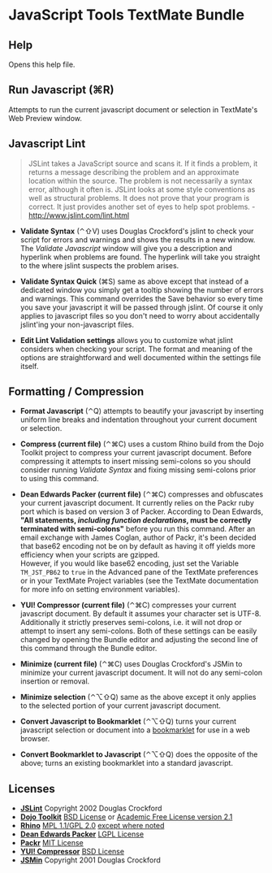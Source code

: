 JavaScript Tools TextMate Bundle
===

Help
---

Opens this help file.

Run Javascript (⌘R)
---

Attempts to run the current javascript document or selection in TextMate's Web Preview window.

Javascript Lint
---

> JSLint takes a JavaScript source and scans it. If it finds a problem, it returns a message describing the problem and an approximate location within the source. The problem is not necessarily a syntax error, although it often is. JSLint looks at some style conventions as well as structural problems. It does not prove that your program is correct. It just provides another set of eyes to help spot problems. - <http://www.jslint.com/lint.html>

* **Validate Syntax** (⌃⇧V) uses Douglas Crockford's jslint to check your script for errors and warnings and shows the results in a new window. The *Validate Javascript* window will give you a description and hyperlink when problems are found. The hyperlink will take you straight to the where jslint suspects the problem arises.

* **Validate Syntax Quick** (⌘S) same as above except that instead of a dedicated window you simply get a tooltip showing the number of errors and warnings. This command overrides the Save behavior so every time you save your javascript it will be passed through jslint. Of course it only applies to javascript files so you don't need to worry about accidentally jslint'ing your non-javascript files.

* **Edit Lint Validation settings** allows you to customize what jslint considers when checking your script. The format and meaning of the options are straightforward and well documented within the settings file itself.

Formatting / Compression
---

* **Format Javascript** (⌃Q) attempts to beautify your javascript by inserting uniform line breaks and indentation throughout your current document or selection.

* **Compress (current file)** (⌃⌘C) uses a custom Rhino build from the Dojo Toolkit project to compress your current javascript document. Before compressing it attempts to insert missing semi-colons so you should consider running *Validate Syntax* and fixing missing semi-colons prior to using this command.

* **Dean Edwards Packer (current file)** (⌃⌘C) compresses and obfuscates your current javascript document. It currently relies on the Packr ruby port which is based on version 3 of Packer. According to Dean Edwards, **"All statements, *including function declarations*, must be correctly terminated with semi-colons"** before you run this command. After an email exchange with James Coglan, author of Packr, it's been decided that base62 encoding not be on by default as having it off yields more efficiency when your scripts are gzipped.  
However, if you would like base62 encoding, just set the Variable `TM_JST_PB62` to `true` in the Advanced pane of the TextMate preferences or in your TextMate Project variables (see the TextMate documentation for more info on setting environment variables).

* **YUI! Compressor (current file)** (⌃⌘C) compresses your current javascript document. By default it assumes your character set is UTF-8. Additionally it strictly preserves semi-colons, i.e. it will not drop or attempt to insert any semi-colons. Both of these settings can be easily changed by opening the Bundle editor and adjusting the second line of this command through the Bundle editor.

* **Minimize (current file)** (⌃⌘C) uses Douglas Crockford's JSMin to minimize your current javascript document. It will not do any semi-colon insertion or removal.

* **Minimize selection** (⌃⌥⇧Q) same as the above except it only applies to the selected portion of your current javascript document.

* **Convert Javascript to Bookmarklet** (⌃⌥⇧Q) turns your current javascript selection or document into a [bookmarklet][bkml] for use in a web browser.

* **Convert Bookmarklet to Javascript** (⌃⌥⇧Q) does the opposite of the above; turns an existing bookmarklet into a standard javascript.


Licenses
---

* **[JSLint][lint]** Copyright 2002 Douglas Crockford
* **[Dojo Toolkit][dojo]** [BSD License][dbsd] or [Academic Free License version 2.1][dafl]
* **[Rhino][rhino]** [MPL 1.1/GPL 2.0][rmpl] [except where noted][radd]
* **[Dean Edwards Packer][pack]** [LGPL License][lgpl]
* **[Packr][packr]** [MIT License][mit]
* **[YUI! Compressor][yuic]** [BSD License][ybsd]
* **[JSMin][jsmin]** Copyright 2001 Douglas Crockford

[rhino]:  http://developer.mozilla.org/en/docs/Rhino_documentation
[rmpl]:   http://www.mozilla.org/MPL/
[radd]:   http://developer.mozilla.org/en/docs/Rhino_License
[dojo]:   http://dojotoolkit.org/docs/shrinksafe
[dbsd]:   http://trac.dojotoolkit.org/browser/dojo/trunk/LICENSE#L13
[dafl]:   http://trac.dojotoolkit.org/browser/dojo/trunk/LICENSE#L43
[pack]:   http://dean.edwards.name/packer/
[packr]:  http://blog.jcoglan.com/packr/
[lint]:   http://www.jslint.com/
[lgpl]:   http://creativecommons.org/licenses/LGPL/2.1/
[mit]:    http://www.opensource.org/licenses/mit-license
[yuic]:   http://developer.yahoo.com/yui/compressor/
[ybsd]:   http://developer.yahoo.com/yui/license.html
[jsmin]:  http://www.crockford.com/javascript/jsmin.html
[bkml]:   http://en.wikipedia.org/wiki/Bookmarklet
